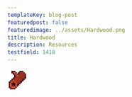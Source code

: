 ```yaml
---
templateKey: blog-post
featuredpost: false
featuredimage: ../assets/Hardwood.png
title: Hardwood
description: Resources
testfield: 1418
---
```

![Hardwood](../assets/Hardwood.png)
